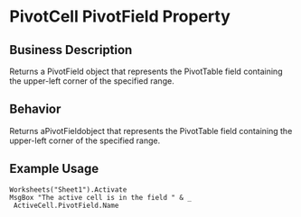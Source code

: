 # PivotCell PivotField Property

## Business Description
Returns a PivotField object that represents the PivotTable field containing the upper-left corner of the specified range.

## Behavior
Returns aPivotFieldobject that represents the PivotTable field containing the upper-left corner of the specified range.

## Example Usage
```vba
Worksheets("Sheet1").Activate 
MsgBox "The active cell is in the field " & _ 
 ActiveCell.PivotField.Name
```